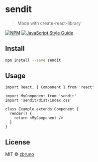 # sendit

> Made with create-react-library

[![NPM](https://img.shields.io/npm/v/sendit.svg)](https://www.npmjs.com/package/sendit) [![JavaScript Style Guide](https://img.shields.io/badge/code_style-standard-brightgreen.svg)](https://standardjs.com)

## Install

```bash
npm install --save sendit
```

## Usage

```tsx
import React, { Component } from 'react'

import MyComponent from 'sendit'
import 'sendit/dist/index.css'

class Example extends Component {
  render() {
    return <MyComponent />
  }
}
```

## License

MIT © [zbruno](https://github.com/zbruno)
